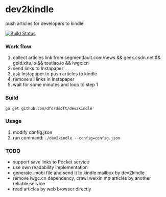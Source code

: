 # dev2kindle
push articles for developers to kindle

[![Build Status](https://secure.travis-ci.org/dfordsoft/dev2kindle.png)](https://travis-ci.org/dfordsoft/dev2kindle)

### Work flow
1. collect articles link from segmentfault.com/news && geek.csdn.net && gold.xitu.io && toutiao.io && iwgc.cn
2. send links to Instapaper
3. ask Instapaper to push articles to kindle
4. remove all links in Instapaper
5. wait for some minutes and loop to step 1

### Build
`go get github.com/dfordsoft/dev2kindle`

### Usage
1. modify config.json
2. run command: `./dev2kindle --config=config.json`

### TODO
- support save links to Pocket service
- use own readability implementation
- generate .mobi file and send it to kindle mailbox by dev2kindle
- remove iwgc.cn dependency, crawl weixin mp articles by another reliable service
- read articles by web browser directly 